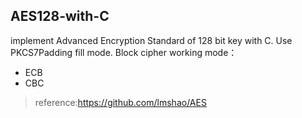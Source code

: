 ## AES128-with-C
implement Advanced Encryption Standard of 128 bit key with C.
Use PKCS7Padding fill mode.
Block cipher working mode：
- ECB
- CBC
> reference:https://github.com/lmshao/AES
